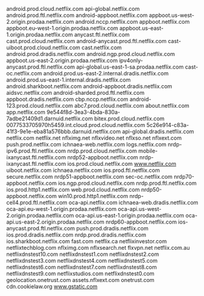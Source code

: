android.prod.cloud.netflix.com
api-global.netflix.com
android.prod.ftl.netflix.com
android-appboot.netflix.com
appboot.us-west-2.origin.prodaa.netflix.com
android.nccp.netflix.com
appboot.netflix.com
appboot.eu-west-1.origin.prodaa.netflix.com
appboot.us-east-1.origin.prodaa.netflix.com
anycast.ftl.netflix.com
cast.prod.cloud.netflix.com
android-anycast.prod.ftl.netflix.com
cast-uiboot.prod.cloud.netflix.com
cast.netflix.com
android.prod.dradis.netflix.com
android.ngp.prod.cloud.netflix.com
appboot.us-east-2.origin.prodaa.netflix.com
ipv4only-anycast.prod.ftl.netflix.com
api-global.us-east-1-sa.prodaa.netflix.com
cast-oc.netflix.com
android.prod.us-east-2.internal.dradis.netflix.com
android.prod.us-east-1.internal.dradis.netflix.com
android.sharkboot.netflix.com
android-appboot.dradis.netflix.com
aidsvc.netflix.com
android-sharded.prod.ftl.netflix.com
appboot.dradis.netflix.com
cbp.nccp.netflix.com
android-123.prod.cloud.netflix.com
abc7.prod.cloud.netflix.com
about.netflix.com
app.netflix.com
9e544f8d-3ea3-4bda-830a-7adbe21409d1.darnuid.netflix.com
bitex.prod.cloud.netflix.com
0077533705970h5459.int.cloud.prod.cloud.netflix.com
5c26e914-c83a-41f3-9e1e-eba81a576bbb.darnuid.netflix.com
api-global.dradis.netflix.com
netflix.com
netflix.net
nflximg.net
nflxvideo.net
nflxso.net
nflxext.com
push.prod.netflix.com
ichnaea-web.netflix.com
logs.netflix.com
nrdp-ipv6.prod.ftl.netflix.com
nrdp.prod.cloud.netflix.com
mobile-ixanycast.ftl.netflix.com
nrdp52-appboot.netflix.com
nrdp-ixanycast.ftl.netflix.com
ios.prod.cloud.netflix.com
www.netflix.com
uiboot.netflix.com
ichnaea.netflix.com
ios.prod.ftl.netflix.com
secure.netflix.com
nrdp51-appboot.netflix.com
sec-oc.netflix.com
nrdp70-appboot.netflix.com
ios.ngp.prod.cloud.netflix.com
nrdp.prod.ftl.netflix.com
ios.prod.http1.netflix.com
web.prod.cloud.netflix.com
nrdp50-appboot.netflix.com
win10.prod.http1.netflix.com
nrdp-cell4.prod.ftl.netflix.com
oca-api.netflix.com
ichnaea-web.dradis.netflix.com
oca-api.eu-west-1.origin.prodaa.netflix.com
oca-api.us-west-2.origin.prodaa.netflix.com
oca-api.us-east-1.origin.prodaa.netflix.com
oca-api.us-east-2.origin.prodaa.netflix.com
nrdp60-appboot.netflix.com
ios-anycast.prod.ftl.netflix.com
push.prod.dradis.netflix.com
ios.prod.dradis.netflix.com
nrdp.prod.dradis.netflix.com
ios.sharkboot.netflix.com
fast.com
netflix.ca
netflixinvestor.com
netflixtechblog.com
nflximg.com
nflxsearch.net
flxvpn.net
netflix.com.au
netflixdnstest10.com
netflixdnstest1.com
netflixdnstest2.com
netflixdnstest3.com
netflixdnstest4.com
netflixdnstest5.com
netflixdnstest6.com
netflixdnstest7.com
netflixdnstest8.com
netflixdnstest9.com
netflixstudios.com
netflixdnstest0.com
geolocation.onetrust.com
assets.nflxext.com
onetrust.com
cdn.cookielaw.org
www.gstatic.com